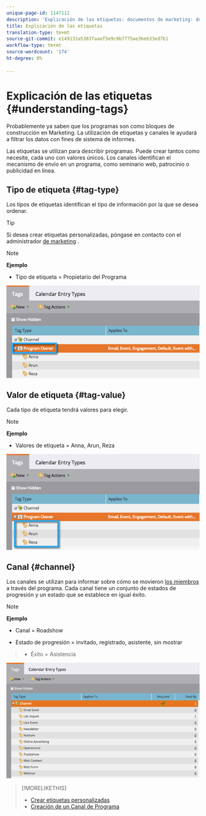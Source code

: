 ```yaml
---
unique-page-id: 1147112
description: 'Explicación de las etiquetas: documentos de marketing: documentación del producto'
title: Explicación de las etiquetas
translation-type: tm+mt
source-git-commit: e149133a5383faaef5e9c9b7775ae36e633ed7b1
workflow-type: tm+mt
source-wordcount: '174'
ht-degree: 0%

---
```



# Explicación de las etiquetas {#understanding-tags}

Probablemente ya saben que los programas son como bloques de construcción en Marketing. La utilización de etiquetas y canales le ayudará a filtrar los datos con fines de sistema de informes.

Las etiquetas se utilizan para describir programas. Puede crear tantos como necesite, cada uno con valores únicos. Los canales identifican el mecanismo de envío en un programa, como seminario web, patrocinio o publicidad en línea.

## Tipo de etiqueta {#tag-type}

Los tipos de etiquetas identifican el tipo de información por la que se desea ordenar.

>[!TIP]
>
>Si desea crear etiquetas personalizadas, póngase en contacto con el administrador [de marketing](http://docs.marketo.com/display/DOCS/Create+Custom+Tags) .

>[!NOTE]
>
>**Ejemplo**
>
>* Tipo de etiqueta = Propietario del Programa

>



![](assets/image2014-9-17-15-3a12-3a46.png)

## Valor de etiqueta {#tag-value}

Cada tipo de etiqueta tendrá valores para elegir.

>[!NOTE]
>
>**Ejemplo**
>
>* Valores de etiqueta = Anna, Arun, Reza

>



![](assets/image2014-9-17-15-3a16-3a8.png)

## Canal {#channel}

Los canales se utilizan para informar sobre cómo se movieron [los miembros](../../../../product-docs/core-marketo-concepts/programs/creating-programs/understanding-program-membership.md) a través del programa. Cada canal tiene un conjunto de estados de progresión y un estado que se establece en igual éxito.

>[!NOTE]
>
>**Ejemplo**
>
>* Canal = Roadshow
   >
   >
* Estado de progresión = invitado, registrado, asistente, sin mostrar
>* Éxito = Asistencia

>



![](assets/image2015-2-5-16-3a57-3a59.png)

>[!MORELIKETHIS]
>
>* [Crear etiquetas personalizadas](../../../../product-docs/administration/tags/create-custom-tags.md)
>* [Creación de un Canal de Programa](../../../../product-docs/administration/tags/create-a-program-channel.md)

>



